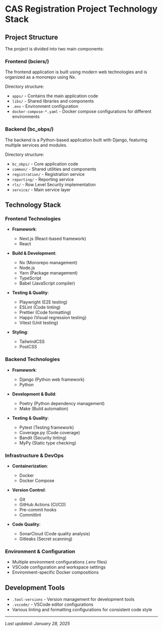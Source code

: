 # CAS Registration Project Technology Stack

## Project Structure

The project is divided into two main components:

### Frontend (bciers/)
The frontend application is built using modern web technologies and is organized as a monorepo using Nx.

Directory structure:
- `apps/` - Contains the main application code
- `libs/` - Shared libraries and components
- `.env` - Environment configuration
- `docker-compose-*.yaml` - Docker compose configurations for different environments

### Backend (bc_obps/)
The backend is a Python-based application built with Django, featuring multiple services and modules.

Directory structure:
- `bc_obps/` - Core application code
- `common/` - Shared utilities and components
- `registration/` - Registration service
- `reporting/` - Reporting service
- `rls/` - Row Level Security implementation
- `service/` - Main service layer

## Technology Stack

### Frontend Technologies
- **Framework**: 
  - Next.js (React-based framework)
  - React

- **Build & Development**:
  - Nx (Monorepo management)
  - Node.js
  - Yarn (Package management)
  - TypeScript
  - Babel (JavaScript compiler)

- **Testing & Quality**:
  - Playwright (E2E testing)
  - ESLint (Code linting)
  - Prettier (Code formatting)
  - Happo (Visual regression testing)
  - Vitest (Unit testing)

- **Styling**:
  - TailwindCSS
  - PostCSS

### Backend Technologies
- **Framework**:
  - Django (Python web framework)
  - Python

- **Development & Build**:
  - Poetry (Python dependency management)
  - Make (Build automation)

- **Testing & Quality**:
  - Pytest (Testing framework)
  - Coverage.py (Code coverage)
  - Bandit (Security linting)
  - MyPy (Static type checking)

### Infrastructure & DevOps
- **Containerization**:
  - Docker
  - Docker Compose

- **Version Control**:
  - Git
  - GitHub Actions (CI/CD)
  - Pre-commit hooks
  - Commitlint

- **Code Quality**:
  - SonarCloud (Code quality analysis)
  - Gitleaks (Secret scanning)

### Environment & Configuration
- Multiple environment configurations (.env files)
- VSCode configuration and workspace settings
- Environment-specific Docker compositions

## Development Tools
- `.tool-versions` - Version management for development tools
- `.vscode/` - VSCode editor configurations
- Various linting and formatting configurations for consistent code style

---
*Last updated: January 28, 2025*
